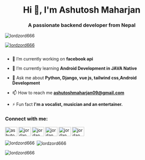<h1 align="center">Hi 👋, I'm Ashutosh Maharjan</h1>
<h3 align="center">A passionate backend developer from Nepal</h3>

<p align="left"> <img src="https://komarev.com/ghpvc/?username=lordzord666&label=Profile%20views&color=0e75b6&style=flat" alt="lordzord666" /> </p>

<p align="left"> <a href="https://github.com/ryo-ma/github-profile-trophy"><img src="https://github-profile-trophy.vercel.app/?username=lordzord666" alt="lordzord666" /></a> </p>

<p align="left"> <a href="https://twitter.com/" target="blank"><img src="https://img.shields.io/twitter/follow/?logo=twitter&style=for-the-badge" alt="" /></a> </p>

- 🔭 I’m currently working on **facebook api**

- 🌱 I’m currently learning **Android Development in JAVA Native**

- 💬 Ask me about **Python, Django, vue js, tailwind css,Android Development**

- 📫 How to reach me **ashutoshmaharjan09@gmail.com**

- ⚡ Fun fact **I'm a vocalist, musician and an entertainer.**

<h3 align="left">Connect with me:</h3>
<p align="left">
<a href="https://linkedin.com/in/ashutosh-maharjan-12b4501b5/" target="blank"><img align="center" src="https://raw.githubusercontent.com/rahuldkjain/github-profile-readme-generator/master/src/images/icons/Social/linked-in-alt.svg" alt="ashutosh-maharjan-12b4501b5/" height="30" width="40" /></a>
<a href="https://fb.com/jordan mhrnz" target="blank"><img align="center" src="https://raw.githubusercontent.com/rahuldkjain/github-profile-readme-generator/master/src/images/icons/Social/facebook.svg" alt="jordan mhrnz" height="30" width="40" /></a>
<a href="https://instagram.com/jordan mhrnz" target="blank"><img align="center" src="https://raw.githubusercontent.com/rahuldkjain/github-profile-readme-generator/master/src/images/icons/Social/instagram.svg" alt="jordan mhrnz" height="30" width="40" /></a>
<a href="https://www.youtube.com/c/jordan mhrnz" target="blank"><img align="center" src="https://raw.githubusercontent.com/rahuldkjain/github-profile-readme-generator/master/src/images/icons/Social/youtube.svg" alt="jordan mhrnz" height="30" width="40" /></a>
<a href="https://www.hackerrank.com/jordan mhrnz" target="blank"><img align="center" src="https://raw.githubusercontent.com/rahuldkjain/github-profile-readme-generator/master/src/images/icons/Social/hackerrank.svg" alt="jordan mhrnz" height="30" width="40" /></a>
<a href="https://www.hackerearth.com/jordan mhrnz @ashutoshmaharja1" target="blank"><img align="center" src="https://raw.githubusercontent.com/rahuldkjain/github-profile-readme-generator/master/src/images/icons/Social/hackerearth.svg" alt="jordan mhrnz @ashutoshmaharja1" height="30" width="40" /></a>
</p>

<p><img align="left" src="https://github-readme-stats.vercel.app/api/top-langs?username=lordzord666&show_icons=true&locale=en&layout=compact" alt="lordzord666" /></p>

<p>&nbsp;<img align="center" src="https://github-readme-stats.vercel.app/api?username=lordzord666&show_icons=true&locale=en" alt="lordzord666" /></p>

<p><img align="center" src="https://github-readme-streak-stats.herokuapp.com/?user=lordzord666&" alt="lordzord666" /></p>
